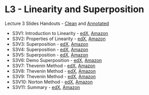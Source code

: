 # L3 - Linearity and Superposition

Lecture 3 Slides Handouts - [Clean][L3handouts-clean] and [Annotated][L3handouts-annotated]
* S3V1: Introduction to Linearity - [edX][S3V1-edX-Video], [Amazon][S3V1-Amazon-S3]
* S3V2: Properties of Linearity - [edX][S3V2-edX-Video], [Amazon][S3V2-Amazon-S3]
* S3V3: Superposition - [edX][S3V3-edX-Video], [Amazon][S3V3-Amazon-S3]
* S3V4: Superposition - [edX][S3V4-edX-Video], [Amazon][S3V4-Amazon-S3]
* S3V5: Superposition - [edX][S3V5-edX-Video], [Amazon][S3V5-Amazon-S3]
* S3V6: Demo Superposition - [edX][S3V6-edX-Video], [Amazon][S3V6-Amazon-S3]
* S3V7: Thevenin Method - [edX][S3V7-edX-Video], [Amazon][S3V7-Amazon-S3]
* S3V8: Thevenin Method - [edX][S3V8-edX-Video], [Amazon][S3V8-Amazon-S3]
* S3V9: Thevenin Method - [edX][S3V9-edX-Video], [Amazon][S3V9-Amazon-S3]
* S3V10: Norton Method - [edX][S3V10-edX-Video], [Amazon][S3V10-Amazon-S3]
* S3V11: Summary - [edX][S3V11-edX-Video], [Amazon][S3V11-Amazon-S3]

[L3handouts-clean]: https://courses.edx.org/asset-v1:MITx+6.002.1x+2T2019+type@asset+block/handouts_6002-L3-oei12-gaps.pdf
[L3handouts-annotated]: https://courses.edx.org/asset-v1:MITx+6.002.1x+2T2019+type@asset+block/handouts_6002-L3-oei12-gaps-annotated.pdf

[S3V1-edX-Video]: https://edx-video.net/mit-6002x/MIT6002XT214-V004500_DTH.mp4
[S3V2-edX-Video]: https://edx-video.net/mit-6002x/MIT6002XT214-V004600_DTH.mp4
[S3V3-edX-Video]: https://edx-video.net/mit-6002x/MIT6002XT214-V004800_DTH.mp4
[S3V4-edX-Video]: https://edx-video.net/mit-6002x/MIT6002XT214-V004900_DTH.mp4
[S3V5-edX-Video]: https://edx-video.net/mit-6002x/MIT6002XT214-V005000_DTH.mp4
[S3V6-edX-Video]: https://edx-video.net/mit-6002x/MIT6002XT214-V005800_DTH.mp4
[S3V7-edX-Video]: https://edx-video.net/mit-6002x/MIT6002XT214-V062700_DTH.mp4
[S3V8-edX-Video]: https://edx-video.net/mit-6002x/MIT6002XT214-V005200_DTH.mp4
[S3V9-edX-Video]: https://edx-video.net/mit-6002x/MIT6002XT214-V005300_DTH.mp4
[S3V10-edX-Video]: https://edx-video.net/mit-6002x/MIT6002XT214-V005500_DTH.mp4
[S3V11-edX-Video]: https://edx-video.net/mit-6002x/MIT6002XT214-V005600_DTH.mp4

[S3V1-Amazon-S3]: https://s3.amazonaws.com/edx-course-videos/mit-6002x/6002-L3-oei12-1_100R.mov
[S3V2-Amazon-S3]: https://s3.amazonaws.com/edx-course-videos/mit-6002x/6002-L3-oei12-2_100.mov
[S3V3-Amazon-S3]: https://s3.amazonaws.com/edx-course-videos/mit-6002x/6002-L3-oei12-3_100a.mov
[S3V4-Amazon-S3]: https://s3.amazonaws.com/edx-course-videos/mit-6002x/6002-L3-oei12-3_100b.mov
[S3V5-Amazon-S3]: https://s3.amazonaws.com/edx-course-videos/mit-6002x/6002-L3-oei12-3_100c.mov
[S3V6-Amazon-S3]: https://s3.amazonaws.com/edx-course-videos/mit-6002x/6002-L3-oei12-D_100r.mov
[S3V7-Amazon-S3]: https://s3.amazonaws.com/edx-course-videos/mit-6002x/6002-L3-oei12-4-1_100.mov
[S3V8-Amazon-S3]: https://s3.amazonaws.com/edx-course-videos/mit-6002x/6002-L3-oei12-4_100-2a.mov
[S3V9-Amazon-S3]: https://s3.amazonaws.com/edx-course-videos/mit-6002x/6002-L3-oei12-4_100-2b.mov
[S3V10-Amazon-S3]: https://s3.amazonaws.com/edx-course-videos/mit-6002x/6002-L3-oei12-5_100.mov
[S3V11-Amazon-S3]: https://s3.amazonaws.com/edx-course-videos/mit-6002x/6002-L3-oei12-6_100.mov

